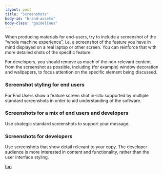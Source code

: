 ```yaml
---
layout: post
title: "Screenshots"
body-id: "brand-assets"
body-class: "guidelines"
---
```





<div id="loop-guidelines" class="col-10">
<p>When producing materials for end-users, try to include a screenshot of the “whole machine experience”, i.e. a screenshot of the feature you have in mind displayed on a real laptop or other screen. You can reinforce that with more detailed shots of the specific feature.</p>
<p>For developers, you should remove as much of the non-relevant content from the screenshot as possible, including (for example) window decoration and wallpapers, to focus attention on the specific element being discussed.</p>
<p><!-- NOTE - grabs for these examples need updating --></p>
<h3>Screenshot styling for end users</h3>
<p>For End Users show a feature screen shot in-situ supported by multiple standard screenshots in order to aid understanding of the software.</p>
<h3>Screenshots for a mix of end users and developers</h3>
<p>Use strategic standard screenshots to support your message.</p>
<h3>Screenshots for developers</h3>
<p>Use screenshots that show detail relevant to your copy. The developer audience is more interested in content and functionality, rather than the user interface styling.</p>
<div class="wp-link-top clearfix"><a href="#">top</a></div>
</div>

</div>
